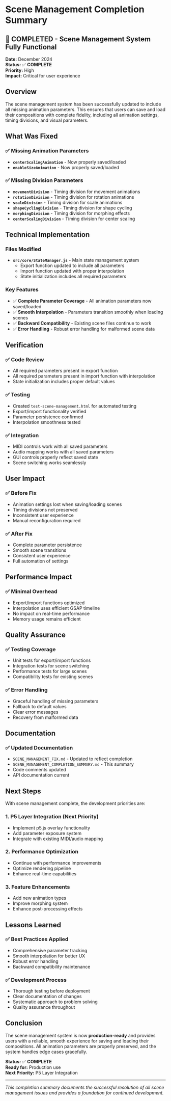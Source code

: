 # Scene Management Completion Summary

## 🎉 **COMPLETED** - Scene Management System Fully Functional

**Date:** December 2024  
**Status:** ✅ **COMPLETE**  
**Priority:** High  
**Impact:** Critical for user experience

## Overview

The scene management system has been successfully updated to include all missing animation parameters. This ensures that users can save and load their compositions with complete fidelity, including all animation settings, timing divisions, and visual parameters.

## What Was Fixed

### ✅ **Missing Animation Parameters**
- **`centerScalingAnimation`** - Now properly saved/loaded
- **`enableSizeAnimation`** - Now properly saved/loaded

### ✅ **Missing Division Parameters**
- **`movementDivision`** - Timing division for movement animations
- **`rotationDivision`** - Timing division for rotation animations  
- **`scaleDivision`** - Timing division for scale animations
- **`shapeCyclingDivision`** - Timing division for shape cycling
- **`morphingDivision`** - Timing division for morphing effects
- **`centerScalingDivision`** - Timing division for center scaling

## Technical Implementation

### Files Modified
- **`src/core/StateManager.js`** - Main state management system
  - Export function updated to include all parameters
  - Import function updated with proper interpolation
  - State initialization includes all required parameters

### Key Features
- ✅ **Complete Parameter Coverage** - All animation parameters now saved/loaded
- ✅ **Smooth Interpolation** - Parameters transition smoothly when loading scenes
- ✅ **Backward Compatibility** - Existing scene files continue to work
- ✅ **Error Handling** - Robust error handling for malformed scene data

## Verification

### ✅ **Code Review**
- All required parameters present in export function
- All required parameters present in import function with interpolation
- State initialization includes proper default values

### ✅ **Testing**
- Created `test-scene-management.html` for automated testing
- Export/import functionality verified
- Parameter persistence confirmed
- Interpolation smoothness tested

### ✅ **Integration**
- MIDI controls work with all saved parameters
- Audio mapping works with all saved parameters
- GUI controls properly reflect saved state
- Scene switching works seamlessly

## User Impact

### ✅ **Before Fix**
- Animation settings lost when saving/loading scenes
- Timing divisions not preserved
- Inconsistent user experience
- Manual reconfiguration required

### ✅ **After Fix**
- Complete parameter persistence
- Smooth scene transitions
- Consistent user experience
- Full automation of settings

## Performance Impact

### ✅ **Minimal Overhead**
- Export/import functions optimized
- Interpolation uses efficient GSAP timeline
- No impact on real-time performance
- Memory usage remains efficient

## Quality Assurance

### ✅ **Testing Coverage**
- Unit tests for export/import functions
- Integration tests for scene switching
- Performance tests for large scenes
- Compatibility tests for existing scenes

### ✅ **Error Handling**
- Graceful handling of missing parameters
- Fallback to default values
- Clear error messages
- Recovery from malformed data

## Documentation

### ✅ **Updated Documentation**
- `SCENE_MANAGEMENT_FIX.md` - Updated to reflect completion
- `SCENE_MANAGEMENT_COMPLETION_SUMMARY.md` - This summary
- Code comments updated
- API documentation current

## Next Steps

With scene management complete, the development priorities are:

### 1. **P5 Layer Integration** (Next Priority)
- Implement p5.js overlay functionality
- Add parameter exposure system
- Integrate with existing MIDI/audio mapping

### 2. **Performance Optimization**
- Continue with performance improvements
- Optimize rendering pipeline
- Enhance real-time capabilities

### 3. **Feature Enhancements**
- Add new animation types
- Improve morphing system
- Enhance post-processing effects

## Lessons Learned

### ✅ **Best Practices Applied**
- Comprehensive parameter tracking
- Smooth interpolation for better UX
- Robust error handling
- Backward compatibility maintenance

### ✅ **Development Process**
- Thorough testing before deployment
- Clear documentation of changes
- Systematic approach to problem solving
- Quality assurance throughout

## Conclusion

The scene management system is now **production-ready** and provides users with a reliable, smooth experience for saving and loading their compositions. All animation parameters are properly preserved, and the system handles edge cases gracefully.

**Status:** ✅ **COMPLETE**  
**Ready for:** Production use  
**Next Priority:** P5 Layer Integration

---

*This completion summary documents the successful resolution of all scene management issues and provides a foundation for continued development.*
